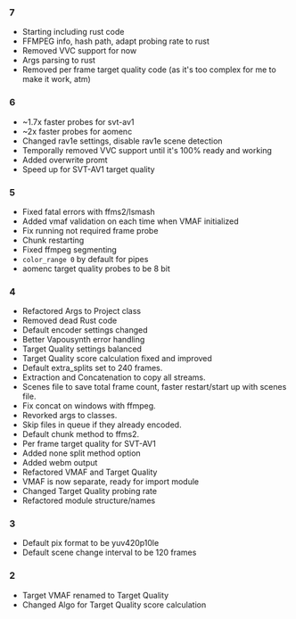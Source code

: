 ### 7

- Starting including rust code
- FFMPEG info, hash path, adapt probing rate to rust
- Removed VVC support for now
- Args parsing to rust
- Removed per frame target quality code (as it's too complex for me to make it work, atm)

### 6

- ~1.7x faster probes for svt-av1
- ~2x faster probes for aomenc
- Changed rav1e settings, disable rav1e scene detection
- Temporally removed VVC support until it's 100% ready and working
- Added overwrite promt
- Speed up for SVT-AV1 target quality

### 5

- Fixed fatal errors with ffms2/lsmash
- Added vmaf validation on each time when VMAF initialized
- Fix running not required frame probe
- Chunk restarting
- Fixed ffmpeg segmenting
- `color_range 0` by default for pipes
- aomenc target quality probes to be 8 bit

### 4

- Refactored Args to Project class
- Removed dead Rust code
- Default encoder settings changed
- Better Vapousynth error handling
- Target Quality settings balanced
- Target Quality score calculation fixed and improved
- Default extra_splits set to 240 frames.
- Extraction and Concatenation to copy all streams.
- Scenes file to save total frame count, faster restart/start up with scenes file.
- Fix concat on windows with ffmpeg.
- Revorked args to classes.
- Skip files in queue if they already encoded.
- Default chunk method to ffms2.
- Per frame target quality for SVT-AV1
- Added none split method option
- Added webm output
- Refactored VMAF and Target Quality
- VMAF is now separate, ready for import module
- Changed Target Quality probing rate
- Refactored module structure/names

### 3

- Default pix format to be yuv420p10le
- Default scene change interval to be 120 frames

### 2

- Target VMAF renamed to Target Quality
- Changed Algo for Target Quality score calculation
